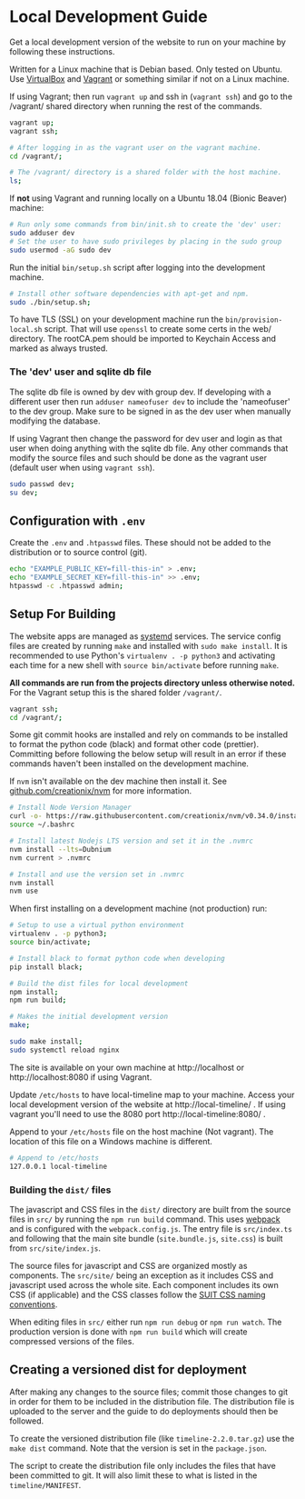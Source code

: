# Local Development Guide

Get a local development version of the website to run on your machine by
following these instructions.

Written for a Linux machine that is Debian based. Only tested on Ubuntu. Use
[VirtualBox](https://www.virtualbox.org/) and
[Vagrant](https://www.vagrantup.com/) or something similar if not on a Linux
machine.

If using Vagrant; then run `vagrant up` and ssh in (`vagrant ssh`) and go to
the /vagrant/ shared directory when running the rest of the commands.

```bash
vagrant up;
vagrant ssh;

# After logging in as the vagrant user on the vagrant machine.
cd /vagrant/;

# The /vagrant/ directory is a shared folder with the host machine.
ls;
```

If **not** using Vagrant and running locally on a Ubuntu 18.04 (Bionic Beaver)
machine:

```bash
# Run only some commands from bin/init.sh to create the 'dev' user:
sudo adduser dev
# Set the user to have sudo privileges by placing in the sudo group
sudo usermod -aG sudo dev
```

Run the initial `bin/setup.sh` script after logging into the development
machine.

```bash
# Install other software dependencies with apt-get and npm.
sudo ./bin/setup.sh;
```

To have TLS (SSL) on your development machine run the `bin/provision-local.sh`
script. That will use `openssl` to create some certs in the web/ directory.
The rootCA.pem should be imported to Keychain Access and marked as always trusted.

### The 'dev' user and sqlite db file

The sqlite db file is owned by dev with group dev. If developing with
a different user then run `adduser nameofuser dev` to include the 'nameofuser'
to the dev group. Make sure to be signed in as the dev user when manually
modifying the database.

If using Vagrant then change the password for dev user and login as that user
when doing anything with the sqlite db file. Any other commands that modify the
source files and such should be done as the vagrant user (default user when
using `vagrant ssh`).

```bash
sudo passwd dev;
su dev;
```

## Configuration with `.env`

Create the `.env` and `.htpasswd` files. These should not be added to the
distribution or to source control (git).

```bash
echo "EXAMPLE_PUBLIC_KEY=fill-this-in" > .env;
echo "EXAMPLE_SECRET_KEY=fill-this-in" >> .env;
htpasswd -c .htpasswd admin;
```

## Setup For Building

The website apps are managed as
[systemd](https://freedesktop.org/wiki/Software/systemd/) services.
The service config files are created by running `make` and installed with
`sudo make install`. It is recommended to use Python's `virtualenv . -p python3`
and activating each time for a new shell with `source bin/activate` before
running `make`.

**All commands are run from the projects directory unless otherwise noted.** For
the Vagrant setup this is the shared folder `/vagrant/`.

```bash
vagrant ssh;
cd /vagrant/;
```

Some git commit hooks are installed and rely on commands to be installed to
format the python code (black) and format other code (prettier). Committing
before following the below setup will result in an error if these commands
haven't been installed on the development machine.

If `nvm` isn't available on the dev machine then install it. See
[github.com/creationix/nvm](https://github.com/creationix/nvm) for more
information.

```bash
# Install Node Version Manager
curl -o- https://raw.githubusercontent.com/creationix/nvm/v0.34.0/install.sh | bash
source ~/.bashrc

# Install latest Nodejs LTS version and set it in the .nvmrc
nvm install --lts=Dubnium
nvm current > .nvmrc

# Install and use the version set in .nvmrc
nvm install
nvm use
```

When first installing on a development machine (not production) run:

```bash
# Setup to use a virtual python environment
virtualenv . -p python3;
source bin/activate;

# Install black to format python code when developing
pip install black;

# Build the dist files for local development
npm install;
npm run build;

# Makes the initial development version
make;

sudo make install;
sudo systemctl reload nginx
```

The site is available on your own machine at http://localhost or
http://localhost:8080 if using Vagrant.

Update `/etc/hosts` to have local-timeline map to your machine.
Access your local development version of the website at
http://local-timeline/ . If using vagrant you'll need to use the
8080 port http://local-timeline:8080/ .

Append to your `/etc/hosts` file on the host machine (Not vagrant). The
location of this file on a Windows machine is different.

```bash
# Append to /etc/hosts
127.0.0.1 local-timeline
```

### Building the `dist/` files

The javascript and CSS files in the `dist/` directory are built from the source
files in `src/` by running the `npm run build` command. This uses
[webpack](https://webpack.js.org/) and is configured with the
`webpack.config.js`. The entry file is `src/index.ts` and following that the
main site bundle (`site.bundle.js`, `site.css`) is built from
`src/site/index.js`.

The source files for javascript and CSS are organized mostly as components. The
`src/site/` being an exception as it includes CSS and javascript used across the
whole site. Each component includes its own CSS (if applicable) and the CSS
classes follow the
[SUIT CSS naming conventions](https://github.com/suitcss/suit/blob/master/doc/naming-conventions.md).

When editing files in `src/` either run `npm run debug` or `npm run watch`. The
production version is done with `npm run build` which will create compressed
versions of the files.

## Creating a versioned dist for deployment

After making any changes to the source files; commit those changes to git in
order for them to be included in the distribution file. The distribution file
is uploaded to the server and the guide to do deployments should then be
followed.

To create the versioned distribution file (like `timeline-2.2.0.tar.gz`) use the
`make dist` command. Note that the version is set in the `package.json`.

The script to create the distribution file only includes the files that have
been committed to git. It will also limit these to what is listed in the
`timeline/MANIFEST`.
